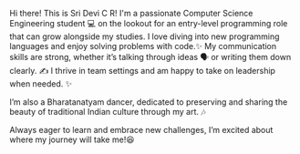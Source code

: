 Hi there! This is Sri Devi C R!
I'm a passionate Computer Science Engineering student 💻 on the lookout for an entry-level programming role that can grow alongside my studies.
I love diving into new programming languages and enjoy solving problems with code.✨
My communication skills are strong, whether it’s talking through ideas 🗣️ or writing them down clearly. ✍️
I thrive in team settings and am happy to take on leadership when needed. ✨

I’m also a Bharatanatyam dancer, dedicated to preserving and sharing the beauty of traditional Indian culture through my art. 🎶

Always eager to learn and embrace new challenges, I’m excited about where my journey will take me!😆



<!---
- Hi, I’m @Sri-Devi-CR
- I’m interested in coding and astronomy.
- I’m looking to collaborate on anything that catches my interest!
- How to reach me - mail me at sri17cr@gmail.com.
--->
<!---
Sri-Devi-CR/Sri-Devi-CR is a ✨ special ✨ repository because its `README.md` (this file) appears on your GitHub profile.
You can click the Preview link to take a look at your changes.
--->
